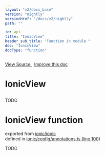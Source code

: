 ```yaml
---
layout: "v2/docs_base"
version: "nightly"
versionHref: "/docs/v2/nightly"
path: ""

id: api
title: "IonicView"
header_sub_title: "Function in module "
doc: "IonicView"
docType: "function"
---
```



<div class="improve-docs">
  <a href='http://github.com/driftyco/ionic2/tree/master/ionic/config/annotations.ts#L99'>
    View Source
  </a>
  &nbsp;
  <a href='http://github.com/driftyco/ionic2/edit/master/ionic/config/annotations.ts#L99'>
    Improve this doc
  </a>
</div>




<h1 class="api-title">

  IonicView



</h1>





TODO



<h1 class="class export">IonicView <span class="type">function</span></h1>
<p class="module">exported from <a href='undefined'>ionic/ionic</a><br/>
defined in <a href="https://github.com/driftyco/ionic2/tree/master/ionic/config/annotations.ts#L100-L112">ionic/config/annotations.ts (line 100)</a>
</p>
<p><p>TODO</p>
</p>

